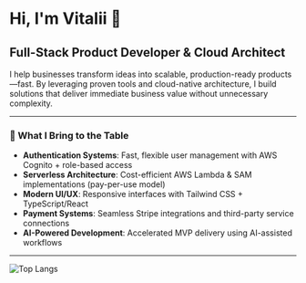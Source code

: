 # Hi, I'm Vitalii 👋

## Full-Stack Product Developer & Cloud Architect

I help businesses transform ideas into scalable, production-ready products—fast. By leveraging proven tools and cloud-native architecture, I build solutions that deliver immediate business value without unnecessary complexity.

---

### 🚀 What I Bring to the Table
- **Authentication Systems**: Fast, flexible user management with AWS Cognito + role-based access
- **Serverless Architecture**: Cost-efficient AWS Lambda & SAM implementations (pay-per-use model)
- **Modern UI/UX**: Responsive interfaces with Tailwind CSS + TypeScript/React
- **Payment Systems**: Seamless Stripe integrations and third-party service connections
- **AI-Powered Development**: Accelerated MVP delivery using AI-assisted workflows

---
![Top Langs](https://github-readme-stats.vercel.app/api/top-langs/?username=sazonov-src&hide_progress=true)
